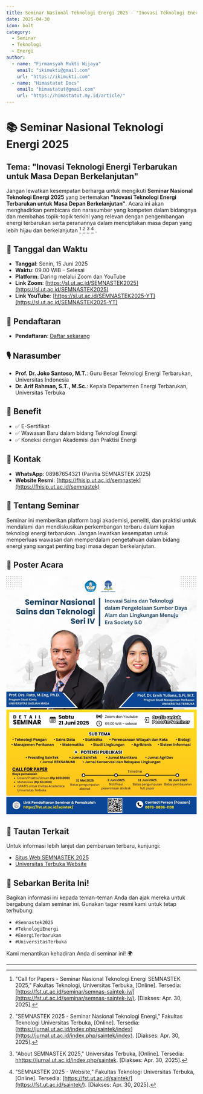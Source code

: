```yaml
---
title: Seminar Nasional Teknologi Energi 2025 - "Inovasi Teknologi Energi Terbarukan untuk Masa Depan Berkelanjutan"
date: 2025-04-30
icon: bolt
category:
  - Seminar
  - Teknologi
  - Energi
author:
  - name: "Firmansyah Mukti Wijaya"
    email: "ikimukti@gmail.com"
    url: "https://ikimukti.com"
  - name: "Himastatut Docs"
    email: "himastatut@gmail.com"
    url: "https://himastatut.my.id/article/"
---
```


# 📚 Seminar Nasional Teknologi Energi 2025
## Tema: "Inovasi Teknologi Energi Terbarukan untuk Masa Depan Berkelanjutan"

Jangan lewatkan kesempatan berharga untuk mengikuti **Seminar Nasional Teknologi Energi 2025** yang bertemakan **"Inovasi Teknologi Energi Terbarukan untuk Masa Depan Berkelanjutan"**. Acara ini akan menghadirkan pembicara dan narasumber yang kompeten dalam bidangnya dan membahas topik-topik terkini yang relevan dengan pengembangan energi terbarukan serta peranannya dalam menciptakan masa depan yang lebih hijau dan berkelanjutan [^1] [^2] [^3] [^4] .

## 📅 Tanggal dan Waktu
- **Tanggal**: Senin, 15 Juni 2025
- **Waktu**: 09.00 WIB – Selesai
- **Platform**: Daring melalui Zoom dan YouTube
- **Link Zoom**: [https://sl.ut.ac.id/SEMNASTEK2025](https://sl.ut.ac.id/SEMNASTEK2025)
- **Link YouTube**: [https://sl.ut.ac.id/SEMNASTEK2025-YT](https://sl.ut.ac.id/SEMNASTEK2025-YT)

## 📝 Pendaftaran
- **Pendaftaran**: [Daftar sekarang](https://sl.ut.ac.id/DaftarSEMNASTEK2025)

## 🎙 Narasumber
- **Prof. Dr. Joko Santoso, M.T.**: Guru Besar Teknologi Energi Terbarukan, Universitas Indonesia
- **Dr. Arif Rahman, S.T., M.Sc.**: Kepala Departemen Energi Terbarukan, Universitas Terbuka

## 🎁 Benefit
- ✅ E-Sertifikat
- ✅ Wawasan Baru dalam bidang Teknologi Energi
- ✅ Koneksi dengan Akademisi dan Praktisi Energi

## 📱 Kontak
- **WhatsApp**: 08987654321 (Panitia SEMNASTEK 2025)
- **Website Resmi**: [https://fhisip.ut.ac.id/semnastek](https://fhisip.ut.ac.id/semnastek)

## 📝 Tentang Seminar
Seminar ini memberikan platform bagi akademisi, peneliti, dan praktisi untuk mendalami dan mendiskusikan perkembangan terbaru dalam kajian teknologi energi terbarukan. Jangan lewatkan kesempatan untuk memperluas wawasan dan memperdalam pengetahuan dalam bidang energi yang sangat penting bagi masa depan berkelanjutan.

## 📸 Poster Acara
![Seminar Nasional Teknologi Energi 2025](./2025-06-15-seminar-teknologi-energi/poster-seminar-teknologi-energi.jpg)

## 🔗 Tautan Terkait
Untuk informasi lebih lanjut dan pembaruan terbaru, kunjungi:
- [Situs Web SEMNASTEK 2025](https://fhisip.ut.ac.id/semnastek)
- [Universitas Terbuka Website](https://www.ut.ac.id)

## 📢 Sebarkan Berita Ini!
Bagikan informasi ini kepada teman-teman Anda dan ajak mereka untuk bergabung dalam seminar ini. Gunakan tagar resmi kami untuk tetap terhubung:
- `#Semnastek2025`
- `#TeknologiEnergi`
- `#EnergiTerbarukan`
- `#UniversitasTerbuka`

Kami menantikan kehadiran Anda di seminar ini! 🌍

---

[^1]: "Call for Papers - Seminar Nasional Teknologi Energi SEMNASTEK 2025," Fakultas Teknologi, Universitas Terbuka, [Online]. Tersedia: [https://fst.ut.ac.id/seminar/semnas-saintek-iv/](https://fst.ut.ac.id/seminar/semnas-saintek-iv/). [Diakses: Apr. 30, 2025].
[^2]: "SEMNASTEK 2025 - Seminar Nasional Teknologi Energi," Fakultas Teknologi Universitas Terbuka, [Online]. Tersedia: [https://jurnal.ut.ac.id/index.php/saintek/index](https://jurnal.ut.ac.id/index.php/saintek/index). [Diakses: Apr. 30, 2025].
[^3]: "About SEMNASTEK 2025," Universitas Terbuka, [Online]. Tersedia: [hhttps://jurnal.ut.ac.id/index.php/saintek](hhttps://jurnal.ut.ac.id/index.php/saintek). [Diakses: Apr. 30, 2025].
[^4]: "SEMNASTEK 2025 - Website," Fakultas Teknologi Universitas Terbuka, [Online]. Tersedia: [https://fst.ut.ac.id/saintek/](https://fst.ut.ac.id/saintek/). [Diakses: Apr. 30, 2025].

